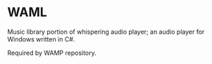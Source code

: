 # WAML
Music library portion of whispering audio player; an audio player for Windows written in C#.

Required by WAMP repository.
